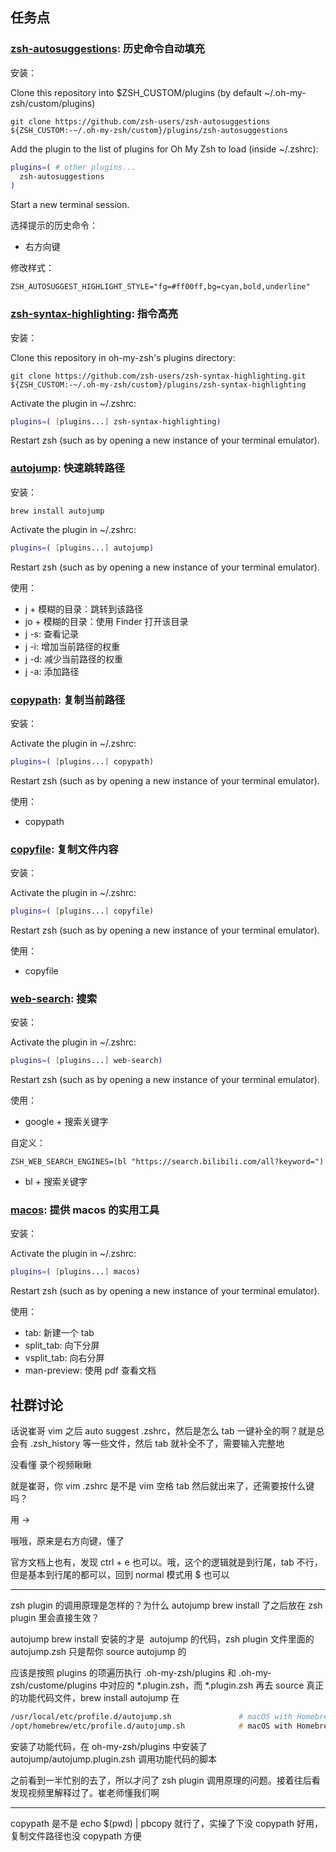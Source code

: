 ## 任务点

### [zsh-autosuggestions](https://github.com/zsh-users/zsh-autosuggestions): 历史命令自动填充

安装：

Clone this repository into $ZSH_CUSTOM/plugins (by default ~/.oh-my-zsh/custom/plugins)

`git clone https://github.com/zsh-users/zsh-autosuggestions ${ZSH_CUSTOM:-~/.oh-my-zsh/custom}/plugins/zsh-autosuggestions`

Add the plugin to the list of plugins for Oh My Zsh to load (inside ~/.zshrc):

```zsh
plugins=( # other plugins...
  zsh-autosuggestions
)
```

Start a new terminal session.

选择提示的历史命令：

- 右方向键

修改样式：

`ZSH_AUTOSUGGEST_HIGHLIGHT_STYLE="fg=#ff00ff,bg=cyan,bold,underline"`

### [zsh-syntax-highlighting](https://github.com/zsh-users/zsh-syntax-highlighting): 指令高亮

安装：

Clone this repository in oh-my-zsh's plugins directory:

`git clone https://github.com/zsh-users/zsh-syntax-highlighting.git ${ZSH_CUSTOM:-~/.oh-my-zsh/custom}/plugins/zsh-syntax-highlighting`

Activate the plugin in ~/.zshrc:

```zsh
plugins=( [plugins...] zsh-syntax-highlighting)
```

Restart zsh (such as by opening a new instance of your terminal emulator).

### [autojump](https://github.com/wting/autojump): 快速跳转路径

安装：

`brew install autojump`

Activate the plugin in ~/.zshrc:

```zsh
plugins=( [plugins...] autojump)
```

Restart zsh (such as by opening a new instance of your terminal emulator).

使用：

- j + 模糊的目录：跳转到该路径
- jo + 模糊的目录：使用 Finder 打开该目录
- j -s: 查看记录
- j -i: 增加当前路径的权重
- j -d: 减少当前路径的权重
- j -a: 添加路径

### [copypath](https://github.com/ohmyzsh/ohmyzsh/blob/master/plugins/copypath): 复制当前路径

安装：

Activate the plugin in ~/.zshrc:

```zsh
plugins=( [plugins...] copypath)
```

Restart zsh (such as by opening a new instance of your terminal emulator).

使用：

- copypath

### [copyfile](https://github.com/ohmyzsh/ohmyzsh/tree/master/plugins/copyfile): 复制文件内容

安装：

Activate the plugin in ~/.zshrc:

```zsh
plugins=( [plugins...] copyfile)
```

Restart zsh (such as by opening a new instance of your terminal emulator).

使用：

- copyfile

### [web-search](https://github.com/ohmyzsh/ohmyzsh/tree/master/plugins/web-search): 搜索

安装：

Activate the plugin in ~/.zshrc:

```zsh
plugins=( [plugins...] web-search)
```

Restart zsh (such as by opening a new instance of your terminal emulator).

使用：

- google + 搜索关键字

自定义：

`ZSH_WEB_SEARCH_ENGINES=(bl "https://search.bilibili.com/all?keyword=")`

- bl + 搜索关键字

### [macos](https://github.com/ohmyzsh/ohmyzsh/tree/master/plugins/macos): 提供 macos 的实用工具

安装：

Activate the plugin in ~/.zshrc:

```zsh
plugins=( [plugins...] macos)
```

Restart zsh (such as by opening a new instance of your terminal emulator).

使用：

- tab: 新建一个 tab
- split_tab: 向下分屏
- vsplit_tab: 向右分屏
- man-preview: 使用 pdf 查看文档

## 社群讨论

话说崔哥 vim 之后 auto suggest .zshrc，然后是怎么 tab 一键补全的啊？就是总会有 .zsh_history 等一些文件，然后 tab 就补全不了，需要输入完整地

没看懂 录个视频瞅瞅

就是崔哥，你 vim .zshrc 是不是 vim 空格 tab 然后就出来了，还需要按什么键吗？

用 →

哦哦，原来是右方向键，懂了

官方文档上也有，发现 ctrl + e 也可以。哦，这个的逻辑就是到行尾，tab 不行，但是基本到行尾的都可以，回到 normal 模式用 $ 也可以

<hr />

zsh plugin 的调用原理是怎样的？为什么 autojump brew install 了之后放在 zsh plugin 里会直接生效？

autojump brew install 安装的才是  autojump 的代码，zsh plugin 文件里面的 autojump.zsh 只是帮你 source autojump 的

应该是按照 plugins 的项遍历执行 .oh-my-zsh/plugins 和 .oh-my-zsh/custome/plugins 中对应的 \*.plugin.zsh，而 \*.plugin.zsh 再去 source 真正的功能代码文件，brew install autojump 在

```zsh
/usr/local/etc/profile.d/autojump.sh               # macOS with Homebrew (default)
/opt/homebrew/etc/profile.d/autojump.sh            # macOS with Homebrew (default on M1 macs)
```

安装了功能代码，在 oh-my-zsh/plugins 中安装了 autojump/autojump.plugin.zsh 调用功能代码的脚本

之前看到一半忙别的去了，所以才问了 zsh plugin 调用原理的问题。接着往后看发现视频里解释过了。崔老师懂我们啊

<hr />

copypath 是不是 echo $(pwd) | pbcopy 就行了，实操了下没 copypath 好用，复制文件路径也没 copypath 方便
